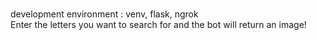 # 
development environment :
venv, flask, ngrok  
Enter the letters you want to search for and the bot will return an image!
